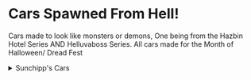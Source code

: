 # Cars Spawned From Hell!
Cars made to look like monsters or demons, One being from the Hazbin Hotel Series AND Helluvaboss Series. All cars made for the Month of Halloween/ Dread Fest

<details>
  <summary>Sunchipp's Cars</summary>
  
  * Demon Fire (Motorcycle Mode)
  * Hell's Limo (Hazbin Hotel)
  * MG-TC Hellspawn
  * Le-Macabre
  * Sunchipp's Monster-Rod
  * BOOgatti Stinger
  * Devils Hand
  * Blair Halloween
  * IMP Van (Helluva Boss)
  * 55 porsche spyder (James Dean Curse)
  * Christine
  * Malumcordia (Crediting Maus for the name) (Fixed)
  * Malitulus (Crediting Maus for the name) (Fixed)
  * Sol-Aire CX4 Halloween (Mnt Dew Voodew 2024)
  * Cornhorrendum
  * Dracomalus
  * Dragon Blaster (First Car to feature Animated Flame Trails)
